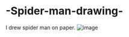 # -Spider-man-drawing-
I drew spider man on paper.
![image](https://github.com/aditir360/-Spider-man-drawing-/assets/71522856/ad836986-0fa9-4198-b310-02b277ef1a22)
